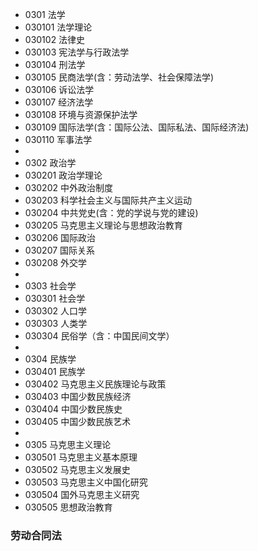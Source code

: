 * 0301 法学
* 030101 法学理论
* 030102 法律史
* 030103 宪法学与行政法学
* 030104 刑法学
* 030105 民商法学(含：劳动法学、社会保障法学)
* 030106 诉讼法学
* 030107 经济法学
* 030108 环境与资源保护法学
* 030109 国际法学(含：国际公法、国际私法、国际经济法)
* 030110 军事法学
* 
* 0302 政治学
* 030201 政治学理论
* 030202 中外政治制度
* 030203 科学社会主义与国际共产主义运动
* 030204 中共党史(含：党的学说与党的建设)
* 030205 马克思主义理论与思想政治教育
* 030206 国际政治
* 030207 国际关系
* 030208 外交学
* 
* 0303 社会学
* 030301 社会学
* 030302 人口学
* 030303 人类学
* 030304 民俗学（含：中国民间文学）
* 
* 0304 民族学
* 030401 民族学
* 030402 马克思主义民族理论与政策
* 030403 中国少数民族经济
* 030404 中国少数民族史
* 030405 中国少数民族艺术
* 
* 0305 马克思主义理论
* 030501 马克思主义基本原理
* 030502 马克思主义发展史
* 030503 马克思主义中国化研究
* 030504 国外马克思主义研究
* 030505 思想政治教育


### 劳动合同法